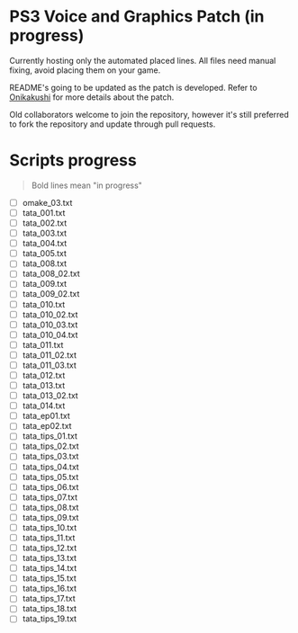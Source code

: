 # PS3 Voice and Graphics Patch (in progress)

Currently hosting only the automated placed lines. All files need manual fixing, avoid placing them on your game.

README's going to be updated as the patch is developed. Refer to [Onikakushi](https://github.com/higurashi-mod/onikakushi) for more details about the patch.

Old collaborators welcome to join the repository, however it's still preferred to fork the repository and update through pull requests.

# Scripts progress

>Bold lines mean "in progress"

- [ ] omake_03.txt
- [ ] tata_001.txt
- [ ] tata_002.txt
- [ ] tata_003.txt
- [ ] tata_004.txt
- [ ] tata_005.txt
- [ ] tata_008.txt
- [ ] tata_008_02.txt
- [ ] tata_009.txt
- [ ] tata_009_02.txt
- [ ] tata_010.txt   
- [ ] tata_010_02.txt
- [ ] tata_010_03.txt
- [ ] tata_010_04.txt
- [ ] tata_011.txt   
- [ ] tata_011_02.txt
- [ ] tata_011_03.txt
- [ ] tata_012.txt   
- [ ] tata_013.txt   
- [ ] tata_013_02.txt
- [ ] tata_014.txt    
- [ ] tata_ep01.txt   
- [ ] tata_ep02.txt   
- [ ] tata_tips_01.txt
- [ ] tata_tips_02.txt
- [ ] tata_tips_03.txt
- [ ] tata_tips_04.txt
- [ ] tata_tips_05.txt
- [ ] tata_tips_06.txt
- [ ] tata_tips_07.txt
- [ ] tata_tips_08.txt
- [ ] tata_tips_09.txt
- [ ] tata_tips_10.txt
- [ ] tata_tips_11.txt
- [ ] tata_tips_12.txt
- [ ] tata_tips_13.txt
- [ ] tata_tips_14.txt
- [ ] tata_tips_15.txt
- [ ] tata_tips_16.txt
- [ ] tata_tips_17.txt
- [ ] tata_tips_18.txt
- [ ] tata_tips_19.txt